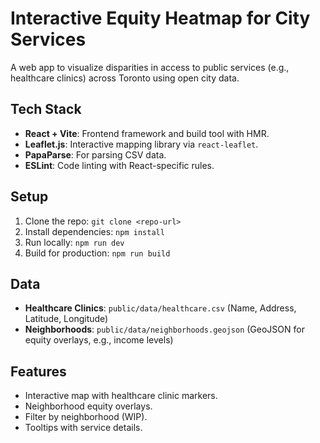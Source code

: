 # Interactive Equity Heatmap for City Services

A web app to visualize disparities in access to public services (e.g., healthcare clinics) across Toronto using open city data.

## Tech Stack
- **React + Vite**: Frontend framework and build tool with HMR.
- **Leaflet.js**: Interactive mapping library via `react-leaflet`.
- **PapaParse**: For parsing CSV data.
- **ESLint**: Code linting with React-specific rules.

## Setup
1. Clone the repo: `git clone <repo-url>`
2. Install dependencies: `npm install`
3. Run locally: `npm run dev`
4. Build for production: `npm run build`

## Data
- **Healthcare Clinics**: `public/data/healthcare.csv` (Name, Address, Latitude, Longitude)
- **Neighborhoods**: `public/data/neighborhoods.geojson` (GeoJSON for equity overlays, e.g., income levels)

## Features
- Interactive map with healthcare clinic markers.
- Neighborhood equity overlays.
- Filter by neighborhood (WIP).
- Tooltips with service details.